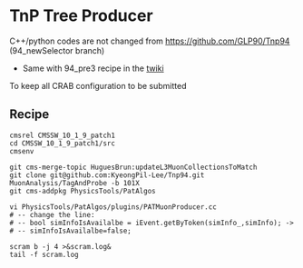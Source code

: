 # TnP Tree Producer

C++/python codes are not changed from https://github.com/GLP90/Tnp94 (94_newSelector branch)

* Same with 94_pre3 recipe in the [twiki](https://twiki.cern.ch/twiki/bin/viewauth/CMS/MuonTagAndProbeTreesRun2#Current_working_recipe_94X)



To keep all CRAB configuration to be submitted



## Recipe

```
cmsrel CMSSW_10_1_9_patch1
cd CMSSW_10_1_9_patch1/src
cmsenv

git cms-merge-topic HuguesBrun:updateL3MuonCollectionsToMatch
git clone git@github.com:KyeongPil-Lee/Tnp94.git MuonAnalysis/TagAndProbe -b 101X
git cms-addpkg PhysicsTools/PatAlgos

vi PhysicsTools/PatAlgos/plugins/PATMuonProducer.cc
# -- change the line:
# -- bool simInfoIsAvailalbe = iEvent.getByToken(simInfo_,simInfo); ->
# -- simInfoIsAvailalbe=false;

scram b -j 4 >&scram.log&
tail -f scram.log
```

